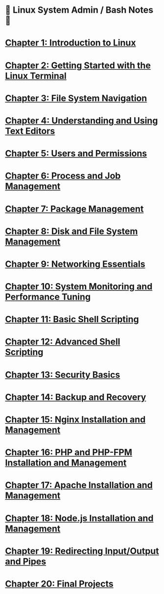 # 🚀 Linux System Admin / Bash Notes 🚀

# <a href="01_intro_to_linux.md">Chapter 1: Introduction to Linux</a>

# <a href="02_getting_started_with_the_linux_terminal.md">Chapter 2: Getting Started with the Linux Terminal</a>

# <a href="03_file_system_navigation.md">Chapter 3: File System Navigation</a>

# <a href="04_understanding_and_using_text_editors.md">Chapter 4: Understanding and Using Text Editors</a>

# <a href="05_users_and_permissions.md">Chapter 5: Users and Permissions</a>

# <a href="06_process_and_job_management.md">Chapter 6: Process and Job Management</a>

# <a href="07_package_management.md">Chapter 7: Package Management</a>

# <a href="08_disk_and_file_system_management.md">Chapter 8: Disk and File System Management</a>

# <a href="09_networking_essentials.md">Chapter 9: Networking Essentials</a>

# <a href="10_system_monitoring_and_performance_tuning.md">Chapter 10: System Monitoring and Performance Tuning</a>

# <a href="11_basic_shell_scripting.md">Chapter 11: Basic Shell Scripting</a>

# <a href="12_advanced_shell_scripting.md">Chapter 12: Advanced Shell Scripting</a>

# <a href="13_security_basics.md">Chapter 13: Security Basics</a>

# <a href="14_backup_and_recovery.md">Chapter 14: Backup and Recovery</a>

# <a href="15_nginx_installation_and_management.md">Chapter 15: Nginx Installation and Management</a>

# <a href="16_php_and_phpfpm_installation_and_management.md">Chapter 16: PHP and PHP-FPM Installation and Management</a>

# <a href="apache_installation_and_management.md">Chapter 17: Apache Installation and Management</a>

# <a href="18_nodejs_installation_and_management.md">Chapter 18: Node.js Installation and Management</a>

# <a href="19_redirecting_input_output_and_pipes.md">Chapter 19: Redirecting Input/Output and Pipes</a>

# <a href="20_final_projects.md">Chapter 20: Final Projects</a>
